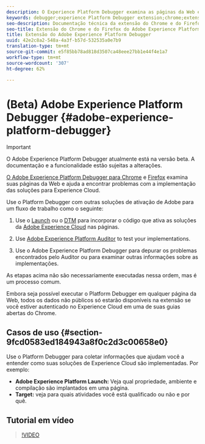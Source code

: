 ```yaml
---
description: O Experience Platform Debugger examina as páginas da Web e ajuda a encontrar problemas na implementação das soluções da Experience Cloud
keywords: debugger;experience Platform Debugger extension;chrome;extension
seo-description: Documentação técnica da extensão do Chrome e do Firefox do Adobe Experience Platform Debugger  - examine as páginas da Web e compreenda os problemas das implementações da solução da Experience Cloud
seo-title: Extensão do Chrome e do Firefox do Adobe Experience Platform Debugger
title: Extensão do Adobe Experience Platform Debugger
uuid: 42e2c8a2-548a-4a3f-b57d-532535a0e7b9
translation-type: tm+mt
source-git-commit: e5f85bb78ad818d3507ca48eee27bb1e44f4e1a7
workflow-type: tm+mt
source-wordcount: '307'
ht-degree: 62%

---
```



# (Beta) Adobe Experience Platform Debugger {#adobe-experience-platform-debugger}

>[!IMPORTANT]
>
>O Adobe Experience Platform Debugger atualmente está na versão beta. A documentação e a funcionalidade estão sujeitas a alterações.

[O Adobe Experience Platform Debugger para Chrome](https://chrome.google.com/webstore/detail/adobe-experience-cloud-de/ocdmogmohccmeicdhlhhgepeaijenapj) e [Firefox](https://addons.mozilla.org/pt-BR/firefox/addon/adobe-experience-platform-dbg/) examina suas páginas da Web e ajuda a encontrar problemas com a implementação das soluções para Experience Cloud.

Use o Platform Debugger com outras soluções de ativação de Adobe para um fluxo de trabalho como o seguinte:

1. Use o [Launch](https://docs.adobe.com/content/help/pt-BR/launch/using/overview.html) ou o [DTM](https://docs.adobe.com/content/help/pt-BR/dtm/using/dtm-home.html) para incorporar o código que ativa as soluções da [Adobe Experience Cloud](https://docs.adobe.com/content/help/pt-BR/core-services/interface/experience-cloud.html) nas páginas.

1. Use [Adobe Experience Platform Auditor](https://docs.adobe.com/content/help/pt-BR/auditor/using/overview.html) to test your implementations.
1. Use o Adobe Experience Platform Debugger para depurar os problemas encontrados pelo Auditor ou para examinar outras informações sobre as implementações.

As etapas acima não são necessariamente executadas nessa ordem, mas é um processo comum.

Embora seja possível executar o Platform Debugger em qualquer página da Web, todos os dados não públicos só estarão disponíveis na extensão se você estiver autenticado no Experience Cloud em uma de suas guias abertas do Chrome.

## Casos de uso {#section-9fcd0583ed184943a8f0c2d3c00658e0}

Use o Platform Debugger para coletar informações que ajudam você a entender como suas soluções de Experience Cloud são implementadas. Por exemplo:

* **Adobe Experience Platform Launch:** Veja qual propriedade, ambiente e compilação são implantados em uma página.
* **Target:** veja para quais atividades você está qualificado ou não e por quê.

## Tutorial em vídeo

>[!VIDEO](https://video.tv.adobe.com/v/32156?quality=12&learn=on)